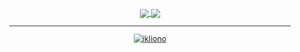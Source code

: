 <p align="center">
<a href="https://github.com/ikliono/ikliono">
  <img align="center" src="https://github-readme-stats.vercel.app/api?username=ikliono&include_all_commits=true&hide=contribs&show_icons=true&line_height=32&count_private=true&theme=vue-dark" />
</a>

<a href="https://github.com/ikliono/ikliono">
  <img align="center" src="https://github-readme-stats.vercel.app/api/top-langs/?username=ikliono&line_height=32&hide=Makefile,css,jupyter%20notebook,c,assembly,html&langs_count=3&count_private=true&theme=vue-dark" />
</a>
</p>

---
<p align="center"> 
<a href="https://github.com/ikliono/ikliono">
  <img src="https://komarev.com/ghpvc/?username=ikliono&label=Profile%20views&color=0e75b6&style=flat" alt="ikliono" /> 
</a>
</p>


<!--
**ikliono/ikliono** is a ✨ _special_ ✨ repository because its `README.md` (this file) appears on your GitHub profile.

Read more here - https://docs.github.com/en/account-and-profile/setting-up-and-managing-your-github-profile/customizing-your-profile/managing-your-profile-readme

Inspired from:
- secure-77's profile - https://github.com/secure-77
- fpgmas' profile - https://github.com/fpgmaas

Starred Themes:
- vue-dark
- gotham
- github_dark
- apprentice

Here are some ideas to get you started:

- 🔭 I’m currently working on ...
- 🌱 I’m currently learning ...
- 👯 I’m looking to collaborate on ...
- 🤔 I’m looking for help with ...
- 💬 Ask me about ...
- 📫 How to reach me: ...
- 😄 Pronouns: ...
- ⚡ Fun fact: ...
-->
